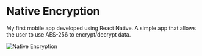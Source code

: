 # Native Encryption

 My first mobile app developed using React Native. A simple app that allows the user to use AES-256 to encrypt/decrypt data.

![Native Encryption](https://i.imgur.com/rv0dx45.jpg)

